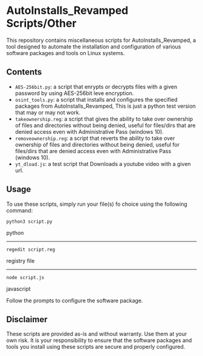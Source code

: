 # AutoInstalls_Revamped Scripts/Other

This repository contains miscellaneous scripts for AutoInstalls_Revamped, a tool designed to automate the installation and configuration of various software packages and tools on Linux systems.

## Contents

- `AES-256bit.py`: a script that enrypts or decrypts files with a given password by using AES-256bit leve encryption.
- `osint_tools.py`: a script that installs and configures the specified packages from AutoInstalls_Revamped, This is just a python test version that may or may not work.
- `takeownership.reg`: a script that gives the ability to take over ownership of files and directories without being denied, useful for files/dirs that are denied access even with Administrative Pass (windows 10).
- `removeownership.reg`: a script that reverts the ability to take over ownership of files and directories without being denied, useful for files/dirs that are denied access even with Administrative Pass (windows 10).
- `yt_dload.js`: a test script that Downloads a youtube video with a given url.

## Usage

To use these scripts, simply run your file(s) fo choice using the following command:

```
python3 script.py
```
python
* * * * * * * * * * *
```
regedit script.reg
```
registry file
* * * * * * * * * * *
```
node script.js
```
javascript

Follow the prompts to configure the software package.

## Disclaimer

These scripts are provided as-is and without warranty. Use them at your own risk. It is your responsibility to ensure that the software packages and tools you install using these scripts are secure and properly configured.

